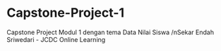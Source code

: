 # Capstone-Project-1
Capstone Project Modul 1 dengan tema Data Nilai Siswa
/nSekar Endah Sriwedari - JCDC Online Learning
